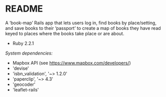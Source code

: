 # README

A ‘book-map’ Rails app that lets users log in, find books by place/setting, and save books to their ‘passport’ to create a map of books they have read keyed to places where the books take place or are about. 

* Ruby 2.2.1

_System dependencies:_ 
  * Mapbox API (see https://www.mapbox.com/developers/)
  * 'devise'
  * 'isbn_validation', '~> 1.2.0'
  * 'paperclip', '~> 4.3'
  * 'geocoder'
  * 'leaflet-rails'
  
